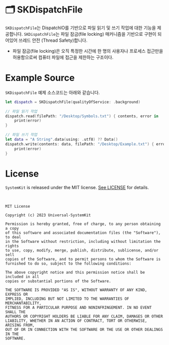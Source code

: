# 🗂 SKDispatchFile

`SKDispatchFile`는 DispatchIO를 기반으로 파일 읽기 및 쓰기 작업에 대한 기능을 제공합니다. `SKDispatchFile`는 파일 잠금(file locking) 매커니즘을 기반으로 구현이 되어있어 쓰레드 안전 (Thread Safety)합니다.

* 파일 잠금(file locking)은 오직 특정한 시간에 한 명의 사용자나 프로세스 접근만을 허용함으로써 컴퓨터 파일에 접근을 제한하는 구조이다.

# Example Source

`SKDispatchFile` 예제 소스코드는 아래와 같습니다.

```Swift
let dispatch = SKDispatchFile(qualityOfService: .background)
            
// 파일 읽기 작업
dispatch.read(filePath: "/Desktop/Symbols.txt") { contents, error in
    print(error)
}
            
// 파일 쓰기 작업
let data = "A String".data(using: .utf8) ?? Data()
dispatch.write(contents: data, filePath: "/Desktop/Example.txt") { error in
    print(error)
}
```

# License

`SystemKit` is released under the MIT license. [See LICENSE](https://github.com/ChangYeop-Yang/Apple-SystemKit/blob/main/LICENSE) for details.

</br>

```TEXT
MIT License

Copyright (c) 2023 Universal-SystemKit

Permission is hereby granted, free of charge, to any person obtaining a copy
of this software and associated documentation files (the "Software"), to deal
in the Software without restriction, including without limitation the rights
to use, copy, modify, merge, publish, distribute, sublicense, and/or sell
copies of the Software, and to permit persons to whom the Software is
furnished to do so, subject to the following conditions:

The above copyright notice and this permission notice shall be included in all
copies or substantial portions of the Software.

THE SOFTWARE IS PROVIDED "AS IS", WITHOUT WARRANTY OF ANY KIND, EXPRESS OR
IMPLIED, INCLUDING BUT NOT LIMITED TO THE WARRANTIES OF MERCHANTABILITY,
FITNESS FOR A PARTICULAR PURPOSE AND NONINFRINGEMENT. IN NO EVENT SHALL THE
AUTHORS OR COPYRIGHT HOLDERS BE LIABLE FOR ANY CLAIM, DAMAGES OR OTHER
LIABILITY, WHETHER IN AN ACTION OF CONTRACT, TORT OR OTHERWISE, ARISING FROM,
OUT OF OR IN CONNECTION WITH THE SOFTWARE OR THE USE OR OTHER DEALINGS IN THE
SOFTWARE.
```
